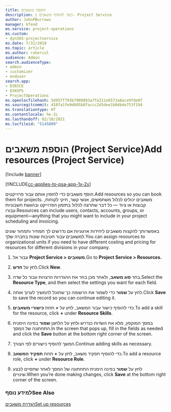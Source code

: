 ```yaml
---
title: הוספת משאבים
description: כיצד להוסיף משאבים ב- Project Service
author: JohnPBurrows
manager: kfend
ms.service: project-operations
ms.custom:
- dyn365-projectservice
ms.date: 7/31/2018
ms.topic: article
ms.author: ruhercul
audience: Admin
search.audienceType:
- admin
- customizer
- enduser
search.app:
- D365CE
- D365PS
- ProjectOperations
ms.openlocfilehash: 5d957f793b7909893a7fa311e6572a8ace9fde0f
ms.sourcegitcommit: 418fa1fe9d605b8faccc2d5dee1b04b4e753f194
ms.translationtype: HT
ms.contentlocale: he-IL
ms.lasthandoff: 02/10/2021
ms.locfileid: "5145809"
---
```

# <a name="add-resources-project-service"></a><span data-ttu-id="d6db7-103">הוספת משאבים (Project Service)</span><span class="sxs-lookup"><span data-stu-id="d6db7-103">Add resources (Project Service)</span></span>

[!include [banner](../includes/psa-now-project-operations.md)]

[!INCLUDE[cc-applies-to-psa-app-1x-2x](../includes/cc-applies-to-psa-app-1x-2x.md)]

<span data-ttu-id="d6db7-104">הוסף משאבים כדי להזמין אותם עבור פרוייקטים.</span><span class="sxs-lookup"><span data-stu-id="d6db7-104">Add resources so you can book them for projects.</span></span> <span data-ttu-id="d6db7-105">משאבים יכולים לכלול משתמשים, אנשי קשר, תיקי לקוחות, קבוצות או ציוד — כל דבר שתרצה לכלול בתזמון הפרוייקט ובהגשת חשבוניות עבורו.</span><span class="sxs-lookup"><span data-stu-id="d6db7-105">Resources can include users, contacts, accounts, groups, or equipment—anything that you might want to include in your project scheduling and invoicing.</span></span>  
  
<span data-ttu-id="d6db7-106">באפשרותך להקצות משאבים ליחידות ארגוניות אם נדרשים לך תמחיר ותמחור שונים למשאבים עבור חטיבות שונות בחברה שלך.</span><span class="sxs-lookup"><span data-stu-id="d6db7-106">You can assign resources to organizational units if you need to have different costing and pricing for resources for different divisions in your company.</span></span>  
  
1.  <span data-ttu-id="d6db7-107">עבור אל **Project Service > משאבים**.</span><span class="sxs-lookup"><span data-stu-id="d6db7-107">Go to **Project Service > Resources.**</span></span>  
  
2.  <span data-ttu-id="d6db7-108">לחץ על **חדש**.</span><span class="sxs-lookup"><span data-stu-id="d6db7-108">Click **New**.</span></span>  
  
3.  <span data-ttu-id="d6db7-109">בחר **סוג משאב**, ולאחר מכן בחר את ההגדרות הרצויות עבור כל שדה.</span><span class="sxs-lookup"><span data-stu-id="d6db7-109">Select the **Resource Type**, and then select the settings you want for each field.</span></span>  
  
4.  <span data-ttu-id="d6db7-110">לחץ על **שמור** כדי לשמור את הרשומה כך שתוכל להמשיך לערוך אותה.</span><span class="sxs-lookup"><span data-stu-id="d6db7-110">Click **Save** to save the record so you can continue editing it.</span></span>  
  
5.  <span data-ttu-id="d6db7-111">כדי להוסיף כישור עבור המשאב, לחץ על **+** תחת **כישורי משאבים**.</span><span class="sxs-lookup"><span data-stu-id="d6db7-111">To add a skill for the resource, click **+** under **Resource Skills**.</span></span>  
  
6.  <span data-ttu-id="d6db7-112">במסך המוקפץ, מלא את השדות כנדרש ולחץ על הלחצן **שמור** בפינה הימנית התחתונה של המסך.</span><span class="sxs-lookup"><span data-stu-id="d6db7-112">In the screen that pops up, fill in the fields as needed and click the **Save** button at the bottom right corner of the screen.</span></span>  
  
7.  <span data-ttu-id="d6db7-113">המשך להוסיף כישורים לפי הצורך.</span><span class="sxs-lookup"><span data-stu-id="d6db7-113">Continue adding skills as necessary.</span></span>  
  
8.  <span data-ttu-id="d6db7-114">כדי להוסיף תפקיד משאב, לחץ על **+** תחת **תפקיד המשאב**.</span><span class="sxs-lookup"><span data-stu-id="d6db7-114">To add a resource role, click **+** under **Resource Role**.</span></span>  
  
9. <span data-ttu-id="d6db7-115">לחץ על **שמור** בפינה הימנית התחתונה של המסך לאחר שתסיים לבצע שינויים.</span><span class="sxs-lookup"><span data-stu-id="d6db7-115">When you’re done making changes, click **Save** at the bottom right corner of the screen.</span></span>  
  
### <a name="see-also"></a><span data-ttu-id="d6db7-116">למידע נוסף</span><span class="sxs-lookup"><span data-stu-id="d6db7-116">See Also</span></span>  
 [<span data-ttu-id="d6db7-117">הגדרת משאבים</span><span class="sxs-lookup"><span data-stu-id="d6db7-117">Set up resources</span></span>](../psa/set-up-resources.md)
